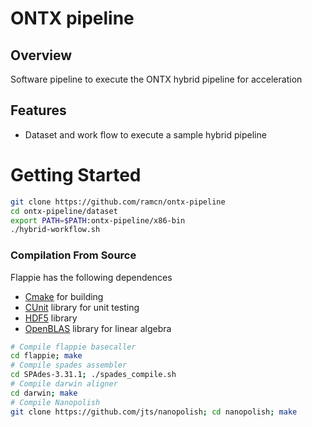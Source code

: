 # ONTX pipeline

## Overview

Software pipeline to execute the ONTX hybrid pipeline for acceleration

## Features

* Dataset and work flow to execute a sample hybrid pipeline  

# Getting Started


```bash
git clone https://github.com/ramcn/ontx-pipeline 
cd ontx-pipeline/dataset
export PATH=$PATH:ontx-pipeline/x86-bin
./hybrid-workflow.sh
```

### Compilation From Source
Flappie has the following dependences
* [Cmake](https://cmake.org/) for building
* [CUnit](http://cunit.sourceforge.net/) library for unit testing
* [HDF5](https://www.hdfgroup.org/) library
* [OpenBLAS](https://www.openblas.net/) library for linear algebra



```bash
# Compile flappie basecaller 
cd flappie; make 
# Compile spades assembler 
cd SPAdes-3.31.1; ./spades_compile.sh 
# Compile darwin aligner 
cd darwin; make 
# Compile Nanopolish 
git clone https://github.com/jts/nanopolish; cd nanopolish; make 
```


